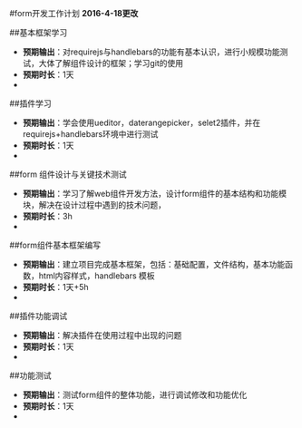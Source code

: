 #form开发工作计划 
**2016-4-18更改**

##基本框架学习
- **预期输出**：对requirejs与handlebars的功能有基本认识，进行小规模功能测试，大体了解组件设计的框架；学习git的使用
- **预期时长**：1天
- 
##插件学习
- **预期输出**：学会使用ueditor，daterangepicker，selet2插件，并在requirejs+handlebars环境中进行测试
- **预期时长**：1天
- 
##form 组件设计与关键技术测试
- **预期输出**：学习了解web组件开发方法，设计form组件的基本结构和功能模块，解决在设计过程中遇到的技术问题，
- **预期时长**：3h
- 
##form组件基本框架编写
- **预期输出**：建立项目完成基本框架，包括：基础配置，文件结构，基本功能函数，html内容样式，handlebars 模板
- **预期时长**：1天+5h
- 
##插件功能调试
- **预期输出**：解决插件在使用过程中出现的问题
- **预期时长**：1天
- 
##功能测试
- **预期输出**：测试form组件的整体功能，进行调试修改和功能优化
- **预期时长**：1天
- 
